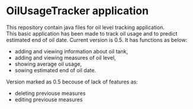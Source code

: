 # OilUsageTracker application
This repository contain java files for oil level tracking application.  
This basic application has been made to track oil usage and to predict estimated end of oil date.
Current version is 0.5.
It has functions as below:
- adding and viewing information about oil tank,
- adding and viewing measures of oil level,
- showing average oil usage,
- sowing estimated end of oil date.

Version marked as 0.5 becouse of lack of features as:
- deleting previouse measures
- editing previouse measures 
